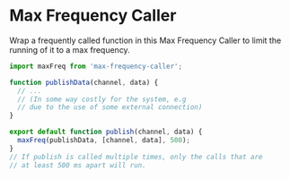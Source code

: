 # Max Frequency Caller

Wrap a frequently called function in this Max Frequency Caller to limit the running of it to a max frequency.

```javascript
import maxFreq from 'max-frequency-caller';

function publishData(channel, data) {
  // ...
  // (In some way costly for the system, e.g
  // due to the use of some external connection)
}

export default function publish(channel, data) {
  maxFreq(publishData, [channel, data], 500);
}
// If publish is called multiple times, only the calls that are
// at least 500 ms apart will run.
```
